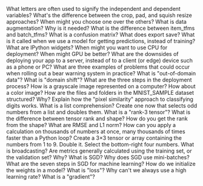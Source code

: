 What letters are often used to signify the independent and dependent variables?
What's the difference between the crop, pad, and squish resize approaches? When might you choose one over the others?
What is data augmentation? Why is it needed?
What is the difference between item_tfms and batch_tfms?
What is a confusion matrix?
What does export save?
What is it called when we use a model for getting predictions, instead of training?
What are IPython widgets?
When might you want to use CPU for deployment? When might GPU be better?
What are the downsides of deploying your app to a server, instead of to a client (or edge) device such as a phone or PC?
What are three examples of problems that could occur when rolling out a bear warning system in practice?
What is "out-of-domain data"?
What is "domain shift"?
What are the three steps in the deployment process?
How is a grayscale image represented on a computer? How about a color image?
How are the files and folders in the MNIST_SAMPLE dataset structured? Why?
Explain how the "pixel similarity" approach to classifying digits works.
What is a list comprehension? Create one now that selects odd numbers from a list and doubles them.
What is a "rank-3 tensor"?
What is the difference between tensor rank and shape? How do you get the rank from the shape?
What are RMSE and L1 norm?
How can you apply a calculation on thousands of numbers at once, many thousands of times faster than a Python loop?
Create a 3×3 tensor or array containing the numbers from 1 to 9. Double it. Select the bottom-right four numbers.
What is broadcasting?
Are metrics generally calculated using the training set, or the validation set? Why?
What is SGD?
Why does SGD use mini-batches?
What are the seven steps in SGD for machine learning?
How do we initialize the weights in a model?
What is "loss"?
Why can't we always use a high learning rate?
What is a "gradient"?